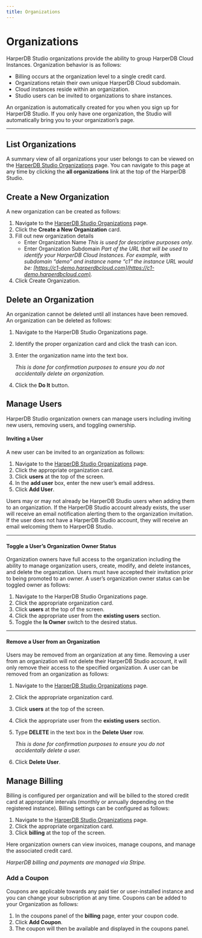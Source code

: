```yaml
---
title: Organizations
---
```


# Organizations
HarperDB Studio organizations provide the ability to group HarperDB Cloud Instances. Organization behavior is as follows:

* Billing occurs at the organization level to a single credit card.
* Organizations retain their own unique HarperDB Cloud subdomain.
* Cloud instances reside within an organization.
* Studio users can be invited to organizations to share instances.


An organization is automatically created for you when you sign up for HarperDB Studio. If you only have one organization, the Studio will automatically bring you to your organization’s page.

---

## List Organizations
A summary view of all organizations your user belongs to can be viewed on the [HarperDB Studio Organizations](https://studio.harperdb.io/?redirect=/organizations) page. You can navigate to this page at any time by clicking the **all organizations** link at the top of the HarperDB Studio.

## Create a New Organization
A new organization can be created as follows:

1) Navigate to the [HarperDB Studio Organizations](https://studio.harperdb.io/?redirect=/organizations) page.
2) Click the **Create a New Organization** card.
3) Fill out new organization details
   * Enter Organization Name
   *This is used for descriptive purposes only.*
   * Enter Organization Subdomain
   *Part of the URL that will be used to identify your HarperDB Cloud Instances. For example, with subdomain “demo” and instance name “c1” the instance URL would be: [https://c1-demo.harperdbcloud.com](https://c1-demo.harperdbcloud.com).*
4) Click Create Organization.

## Delete an Organization

An organization cannot be deleted until all instances have been removed. An organization can be deleted as follows:

1) Navigate to the HarperDB Studio Organizations page.
2) Identify the proper organization card and click the trash can icon.
3) Enter the organization name into the text box.

    *This is done for confirmation purposes to ensure you do not accidentally delete an organization.*
4) Click the **Do It** button.

## Manage Users

HarperDB Studio organization owners can manage users including inviting new users, removing users, and toggling ownership.

#### Inviting a User

A new user can be invited to an organization as follows:

1) Navigate to the [HarperDB Studio Organizations](https://studio.harperdb.io/?redirect=/organizations) page.
2) Click the appropriate organization card.
3) Click **users** at the top of the screen.
4) In the **add user** box, enter the new user’s email address.
5) Click **Add User**.

Users may or may not already be HarperDB Studio users when adding them to an organization. If the HarperDB Studio account already exists, the user will receive an email notification alerting them to the organization invitation. If the user does not have a HarperDB Studio account, they will receive an email welcoming them to HarperDB Studio.

---

#### Toggle a User’s Organization Owner Status

Organization owners have full access to the organization including the ability to manage organization users, create, modify, and delete instances, and delete the organization. Users must have accepted their invitation prior to being promoted to an owner. A user’s organization owner status can be toggled owner as follows:

1) Navigate to the HarperDB Studio Organizations page.
2) Click the appropriate organization card.
3) Click **users** at the top of the screen.
4) Click the appropriate user from the **existing users** section.
5) Toggle the **Is Owner** switch to the desired status.

---

#### Remove a User from an Organization

Users may be removed from an organization at any time. Removing a user from an organization will not delete their HarperDB Studio account, it will only remove their access to the specified organization. A user can be removed from an organization as follows:

1) Navigate to the [HarperDB Studio Organizations](https://studio.harperdb.io/?redirect=/organizations) page.
2) Click the appropriate organization card.
3) Click **users** at the top of the screen.
4) Click the appropriate user from the **existing users** section.
5) Type **DELETE** in the text box in the **Delete User** row.

   *This is done for confirmation purposes to ensure you do not accidentally delete a user.*
6) Click **Delete User**.

## Manage Billing

Billing is configured per organization and will be billed to the stored credit card at appropriate intervals (monthly or annually depending on the registered instance). Billing settings can be configured as follows:

1) Navigate to the [HarperDB Studio Organizations](https://studio.harperdb.io/?redirect=/organizations) page.
2) Click the appropriate organization card. 
3) Click **billing** at the top of the screen.

Here organization owners can view invoices, manage coupons, and manage the associated credit card.



*HarperDB billing and payments are managed via Stripe.*



### Add a Coupon

Coupons are applicable towards any paid tier or user-installed instance and you can change your subscription at any time. Coupons can be added to your Organization as follows:

1) In the coupons panel of the **billing** page, enter your coupon code. 
2) Click **Add Coupon**. 
3) The coupon will then be available and displayed in the coupons panel.